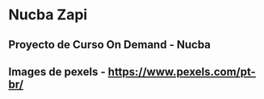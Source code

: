 # Nucba Zapi

## Proyecto de Curso On Demand - Nucba

## Images de pexels - https://www.pexels.com/pt-br/
